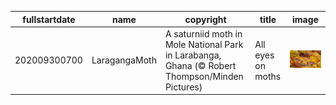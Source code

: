 |fullstartdate|name|copyright|title|image|
|--|--|--|--|--|
202009300700|LaragangaMoth|A saturniid moth in Mole National Park in Larabanga, Ghana (© Robert Thompson/Minden Pictures)|All eyes on moths|![](/en-US/2020/10/202009300700LaragangaMoth.jpg)|
